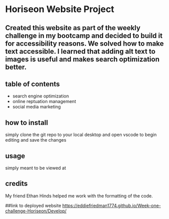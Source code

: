 # Horiseon Website Project

## Created this website as part of the weekly challenge in my bootcamp and decided to build it for accessibility reasons. We solved how to make text accessible. I learned that adding alt text to images is useful and makes search optimization better.

## table of contents 
- search engine optimization
- online reptuation management 
- social media marketing 

## how to install
simply clone the git repo to your local desktop and open vscode to begin editing and save the changes 

## usage 
simply meant to be viewed at

## credits 
My friend Ethan Hinds helped me work with the formatting of the code.

##link to deployed website 
https://eddiefriedman1774.github.io/Week-one-challenge-Horiseon/Develop/
